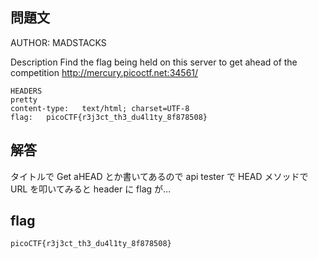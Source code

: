 ## 問題文

AUTHOR: MADSTACKS

Description
Find the flag being held on this server to get ahead of the competition http://mercury.picoctf.net:34561/

```
HEADERS
pretty
content-type:	text/html; charset=UTF-8
flag:	picoCTF{r3j3ct_th3_du4l1ty_8f878508}
```

## 解答

タイトルで Get aHEAD とか書いてあるので
api tester で HEAD メソッドで URL を叩いてみると header に flag が...

## flag

`picoCTF{r3j3ct_th3_du4l1ty_8f878508}`

